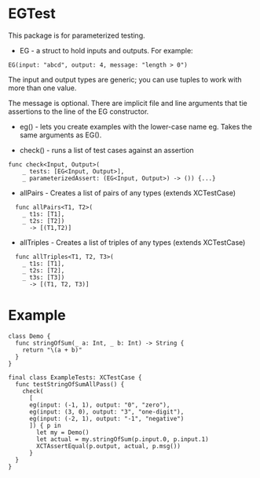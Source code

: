 # EGTest

This package is for parameterized testing.

* EG - a struct to hold inputs and outputs.
For example:
```
EG(input: "abcd", output: 4, message: "length > 0")
```

The input and output types are generic; you can use tuples to work with more than one value.

The message is optional. There are implicit file and line arguments that tie assertions to the line of the EG constructor. 


* eg() - lets you create examples with the lower-case name eg. Takes the same arguments as EG().

* check() - runs a list of test cases against an assertion

```
func check<Input, Output>(
    _ tests: [EG<Input, Output>],
    _ parameterizedAssert: (EG<Input, Output>) -> ()) {...}
```

* allPairs - Creates a list of pairs of any types (extends XCTestCase)
```
  func allPairs<T1, T2>(
    _ t1s: [T1],
    _ t2s: [T2])
      -> [(T1,T2)]
```

* allTriples - Creates a list of triples of any types (extends XCTestCase)
```
  func allTriples<T1, T2, T3>(
    _ t1s: [T1],
    _ t2s: [T2],
    _ t3s: [T3]) 
      -> [(T1, T2, T3)]
```

# Example
```
class Demo {
  func stringOfSum(_ a: Int, _ b: Int) -> String {
    return "\(a + b)"
  }
}

final class ExampleTests: XCTestCase {
  func testStringOfSumAllPass() {
    check(
      [
      eg(input: (-1, 1), output: "0", "zero"),
      eg(input: (3, 0), output: "3", "one-digit"),
      eg(input: (-2, 1), output: "-1", "negative")
      ]) { p in
        let my = Demo()
        let actual = my.stringOfSum(p.input.0, p.input.1)
        XCTAssertEqual(p.output, actual, p.msg())
      }
  }
}
```
